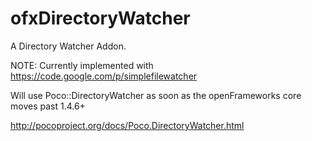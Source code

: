 ofxDirectoryWatcher
===================

A Directory Watcher Addon.

NOTE: Currently implemented with https://code.google.com/p/simplefilewatcher

Will use Poco::DirectoryWatcher as soon as the openFrameworks core moves past 1.4.6+

http://pocoproject.org/docs/Poco.DirectoryWatcher.html
